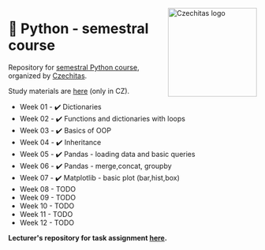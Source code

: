 <a href="https://www.czechitas.cz/"><img align="right" src="https://cdn.myshoptet.com/usr/www.shop-czechitas.cz/user/logos/logo.png" alt="Czechitas logo" width="180"/></a> 

# 🐍 Python - semestral course

Repository for [semestral Python course](https://www.czechitas.cz/cs/kalendar-akci/akce/24752/2021/02/16), organized by [Czechitas](https://www.czechitas.cz/en/).

Study materials are [here](https://kodim.cz/czechitas/progr2-python) (only in CZ).

- Week 01 - ✔️ Dictionaries
- Week 02 - ✔️ Functions and dictionaries with loops
- Week 03 - ✔️ Basics of OOP
- Week 04 - ✔️ Inheritance
- Week 05 - ✔️ Pandas - loading data and basic queries
- Week 06 - ✔️ Pandas - merge,concat, groupby
- Week 07 - ✔️ Matplotlib - basic plot (bar,hist,box)
- Week 08 - TODO
- Week 09 - TODO
- Week 10 - TODO
- Week 11 - TODO
- Week 12 - TODO


**Lecturer's repository for task assignment [here](https://github.com/pesikj/python-012021).**
